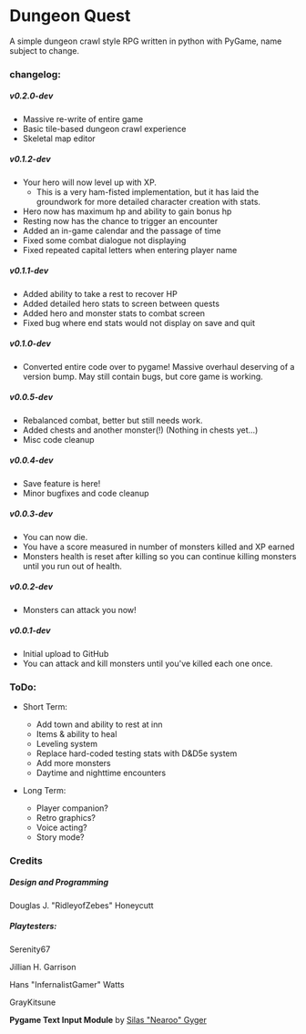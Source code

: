 # Dungeon Quest
A simple dungeon crawl style RPG written in python with PyGame, name subject to change.


### changelog:
##### v0.2.0-dev
  * Massive re-write of entire game
  * Basic tile-based dungeon crawl experience
  * Skeletal map editor
  
   
##### v0.1.2-dev
  * Your hero will now level up with XP. 
    * This is a very ham-fisted implementation, but it has laid the groundwork for more detailed character creation with stats.
  * Hero now has maximum hp and ability to gain bonus hp
  * Resting now has the chance to trigger an encounter
  * Added an in-game calendar and the passage of time
  * Fixed some combat dialogue not displaying
  * Fixed repeated capital letters when entering player name

##### v0.1.1-dev
  * Added ability to take a rest to recover HP
  * Added detailed hero stats to screen between quests
  * Added hero and monster stats to combat screen
  * Fixed bug where end stats would not display on save and quit
	  
##### v0.1.0-dev
  * Converted entire code over to pygame! Massive overhaul deserving of a version bump. May still contain bugs, but core game is working.
	  
##### v0.0.5-dev
  * Rebalanced combat, better but still needs work.
  * Added chests and another monster(!) (Nothing in chests yet...)
  * Misc code cleanup

##### v0.0.4-dev
  * Save feature is here!
  * Minor bugfixes and code cleanup
	  
##### v0.0.3-dev
  * You can now die.
  * You have a score measured in number of monsters killed and XP earned
  * Monsters health is reset after killing so you can continue killing monsters until you run out of health.
	  
##### v0.0.2-dev
  * Monsters can attack you now!
	  
##### v0.0.1-dev
  * Initial upload to GitHub
  * You can attack and kill monsters until you've killed each one once.
	 
### ToDo:
- Short Term:
  * Add town and ability to rest at inn
  * Items & ability to heal
  * Leveling system
  * Replace hard-coded testing stats with D&D5e system
  * Add more monsters
  * Daytime and nighttime encounters
		
- Long Term:
  * Player companion?
  * Retro graphics?
  * Voice acting?
  * Story mode?
  
### Credits

##### Design and Programming

Douglas J. "RidleyofZebes" Honeycutt

##### Playtesters:

Serenity67

Jillian H. Garrison

Hans "InfernalistGamer" Watts

GrayKitsune

**Pygame Text Input Module** by [Silas "Nearoo" Gyger](https://github.com/Nearoo)